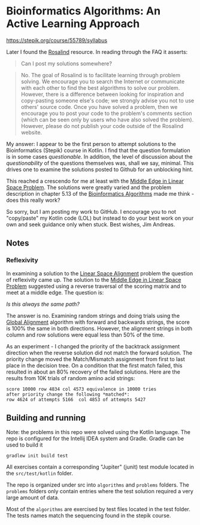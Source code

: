 # Bioinformatics Algorithms: An Active Learning Approach
https://stepik.org/course/55789/syllabus

Later I found the [Rosalind] resource.  In reading 
through the FAQ it asserts: 

> Can I post my solutions somewhere?

> No. The goal of Rosalind is to facilitate learning through problem solving. We encourage you to search the Internet or communicate with each other to find the best algorithms to solve our problem. However, there is a difference between looking for inspiration and copy-pasting someone else's code; we strongly advise you not to use others' source code. Once you have solved a problem, then we encourage you to post your code to the problem's comments section (which can be seen only by users who have also solved the problem). However, please do not publish your code outside of the Rosalind website.

My answer: I appear to be the first person to 
attempt solutions to the Bioinformatics (Stepik)
course in Kotlin.  I find that the question formulation
is in some cases *questionable*.   In addition, the
level of discussion about the *questionability*
of the questions themselves was, shall we say, 
minimal.  This drives one to examine the solutions
posted to Github for an unblocking hint.

This reached a crescendo for me at least with the
[Middle Edge in Linear Space Problem].  The solutions
were greatly varied and the problem description in 
chapter 5.13 of the [Bioinformatics Algorithms] 
made me think - does this really work?

So sorry, but I am posting my work to GitHub.  I encourage 
you to not "copy/paste" my Kotlin code (LOL) but 
instead to do your best work on your own and
seek guidance only when stuck.  Best wishes, Jim Andreas.

## Notes

### Reflexivity

In examining a solution to the [Linear Space Alignment] problem the question 
of reflexivity came up.  The solution to the [Middle Edge in Linear Space Problem]
suggested using a reverse traversal of the scoring
matrix and to meet at a middle edge.   The question is:
 
*Is this always the same path?*

The answer is no.  Examining random strings and doing trials using the 
[Global Alignment] algorithm with forward and backwards strings, 
the score is 100% the same in both directions.  However, the alignment 
strings in both column and row solutions were equal less than 
50% of the time.

As an experiment - I changed the priority of the backtrack assignment direction
when the reverse solution did not match the forward solution.   The 
priority change moved the Match/Mismatch assignment from first to last
place in the decision tree.   On a condition that the first
match failed, this resulted in about an 80% recovery of the failed
solutions.  Here are the results from 10K trials of random amino acid strings:

    score 10000 row 4834 col 4573 equivalence in 10000 tries
    after priority change the following *matched*:  
    row 4624 of attempts 5166  col 4853 of attempts 5427

## Building and running

Note: the problems in this repo were solved using the Kotlin language.
The repo is configured for the Intellij IDEA system and Gradle.
Gradle can be used to build it

`gradlew init build test`

All exercises contain a corresponding "Jupiter" (junit) test module located 
in the `src/test/kotlin` folder.  

The repo is organized under src into `algorithms` and `problems` folders.
The `problems` folders only contain entries where the test solution
required a very large amount of data.

Most of the `algorithms` are exercised by test files located in the 
test folder.  The tests names match the sequencing found in
the stepik course.

[Linear Space Alignment]: http://rosalind.info/problems/ba5l/
[Global Alignment]: http://rosalind.info/problems/ba5e/
[Rosalind]: http://rosalind.info/faq/
[Middle Edge in Linear Space Problem]: http://rosalind.info/problems/ba5k/
[Bioinformatics Algorithms]: https://www.bioinformaticsalgorithms.org/bioinformatics-chapter-5
[Jim Andreas]: https://www.jimandreas.com